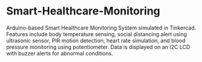 # Smart-Healthcare-Monitoring
Arduino-based Smart Healthcare Monitoring System simulated in Tinkercad. Features include body temperature sensing, social distancing alert using ultrasonic sensor, PIR motion detection, heart rate simulation, and blood pressure monitoring using potentiometer. Data is displayed on an I2C LCD with buzzer alerts for abnormal conditions.
